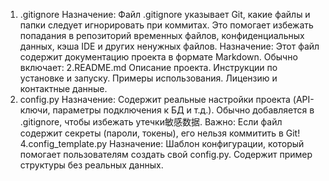 1. .gitignore
Назначение:
Файл .gitignore указывает Git, какие файлы и папки следует игнорировать при коммитах. Это помогает избежать попадания в репозиторий временных файлов, конфиденциальных данных, кэша IDE и других ненужных файлов.
Назначение:
Этот файл содержит документацию проекта в формате Markdown. Обычно включает:
2.README.md
Описание проекта.
Инструкции по установке и запуску.
Примеры использования.
Лицензию и контактные данные.
3. config.py
Назначение:
Содержит реальные настройки проекта (API-ключи, параметры подключения к БД и т.д.). Обычно добавляется в .gitignore, чтобы избежать утечки敏感数据.
Важно:
Если файл содержит секреты (пароли, токены), его нельзя коммитить в Git!
4.config_template.py
Назначение:
Шаблон конфигурации, который помогает пользователям создать свой config.py. Содержит пример структуры без реальных данных.
